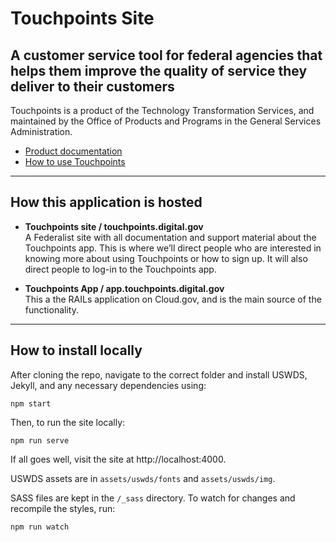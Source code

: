 # Touchpoints Site
## A customer service tool for federal agencies that helps them improve the quality of service they deliver to their customers

Touchpoints is a product of the Technology Transformation Services, and maintained by the Office of Products and Programs in the General Services Administration.


- [Product documentation](https://github.com/GSA/touchpoints/tree/master/docs)
- [How to use Touchpoints]( https://github.com/gsa/touchpoints/wiki)


---

## How this application is hosted

- **Touchpoints site / touchpoints.digital.gov**<br/>A Federalist site with all documentation and support material about the Touchpoints app. This is where we’ll direct people who are interested in knowing more about using Touchpoints or how to sign up. It will also direct people to log-in to the Touchpoints app.

- **Touchpoints App / app.touchpoints.digital.gov**<br/>This a the RAILs application on Cloud.gov, and is the main source of the functionality.

---

## How to install locally

After cloning the repo, navigate to the correct folder and install USWDS, Jekyll, and any necessary dependencies using:
```
npm start
```
Then, to run the site locally:
```
npm run serve
```
If all goes well, visit the site at http://localhost:4000.

USWDS assets are in `assets/uswds/fonts` and `assets/uswds/img`.

SASS files are kept in the `/_sass` directory. To watch for changes and recompile the styles, run:
```
npm run watch
```
